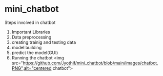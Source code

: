 # mini_chatbot
Steps involved in chatbot

1. Important Libraries
2. Data preprocessing
3. creating trainig and testing data
3. model building
4. predict the model(GUI)
5. Running the chatbot
<img src="https://github.com/Jyothif/mini_chatbot/blob/main/images/chatbot.PNG",alt="centered chatbot">
